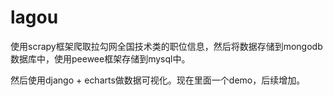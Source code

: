 # lagou
使用scrapy框架爬取拉勾网全国技术类的职位信息，然后将数据存储到mongodb数据库中，使用peewee框架存储到mysql中。

然后使用django + echarts做数据可视化。现在里面一个demo，后续增加。
